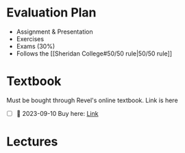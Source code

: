 # Evaluation Plan
- Assignment & Presentation
- Exercises
- Exams (30%)
- Follows the [[Sheridan College#50/50 rule|50/50 rule]]

# Textbook
Must be bought through Revel's online textbook. Link is here
- [ ] 📅 2023-09-10 Buy here: <a href="https://socket.pearsoned.com/uiservice/dashboard/92ee3d2a-0c6f-42e7-9e8d-41e695d5732b">Link</a>
# Lectures